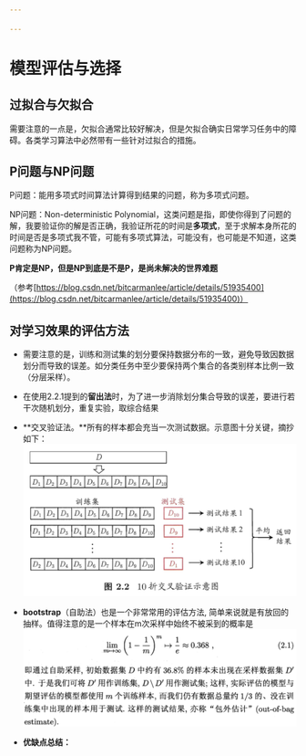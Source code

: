 ```yaml
---

---
```


# 模型评估与选择

## 过拟合与欠拟合

需要注意的一点是，欠拟合通常比较好解决，但是欠拟合确实日常学习任务中的障碍。各类学习算法中必然带有一些针对过拟合的措施。

## P问题与NP问题

P问题：能用多项式时间算法计算得到结果的问题，称为多项式问题。

NP问题：Non-deterministic Polynomial，这类问题是指，即使你得到了问题的解，我要验证你的解是否正确，我验证所花的时间是**多项式**，至于求解本身所花的时间是否是多项式我不管，可能有多项式算法，可能没有，也可能是不知道，这类问题称为NP问题。

**P肯定是NP，但是NP到底是不是P，是尚未解决的世界难题**

（参考[https://blog.csdn.net/bitcarmanlee/article/details/51935400](https://blog.csdn.net/bitcarmanlee/article/details/51935400)）

## 对学习效果的评估方法

* 需要注意的是，训练和测试集的划分要保持数据分布的一致，避免导致因数据划分而导致的误差。如分类任务中至少要保持两个集合的各类别样本比例一致（分层采样）。
* 在使用2.2.1提到的**留出法**时，为了进一步消除划分集合导致的误差，要进行若干次随机划分，重复实验，取综合结果
* **交叉验证法。**所有的样本都会充当一次测试数据。示意图十分关键，摘抄如下：![](/assets/cross_validation.png)

* **bootstrap**（自助法）也是一个非常常用的评估方法, 简单来说就是有放回的抽样。值得注意的是一个样本在m次采样中始终不被采到的概率是  
  ![](/assets/bootstrap_method.png)

* **优缺点总结：**



